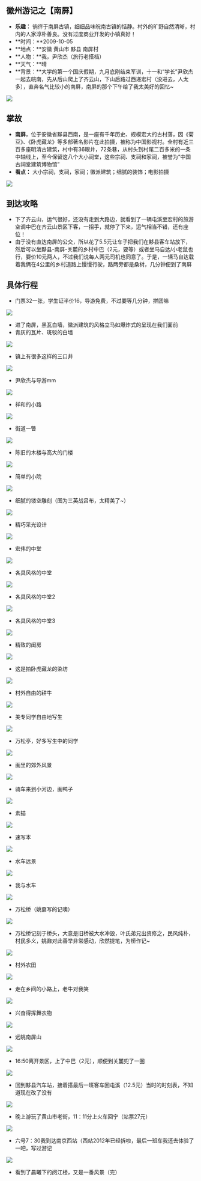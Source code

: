 ## 徽州游记之【南屏】
- **乐趣：** 徜徉于南屏古镇，细细品味皖南古镇的恬静。村外的旷野自然清晰，村内的人家淳朴善良。没有过度商业开发的小镇真好！
- **时间：**2009-10-05
- **地点：**安徽 黄山市 黟县 南屏村
- **人物：**我，尹欣杰（旅行老搭档）
- **天气：**晴
- **背景：**大学的第一个国庆假期，九月底刚结束军训，十一和“学长”尹欣杰一起去皖南，先从后山爬上了齐云山，下山后路过西递宏村（没进去，人太多），直奔名气比较小的南屏，南屏的那个下午给了我太美好的回忆~

![](http://7xinjz.com1.z0.glb.clouddn.com/travel/091005nanping/01.jpg?imageView2/2/w/600)


## 掌故
- **南屏**，位于安徽省黟县西南，是一座有千年历史、规模宏大的古村落，因《菊豆》、《卧虎藏龙》等多部著名影片在此拍摄，被称为中国影视村。全村有近三百多座明清古建筑，村中有36眼井，72条巷，从村头到村尾二百多米的一条中轴线上，至今保留这八个大小祠堂，这些宗祠、支祠和家祠，被誉为“中国古祠堂建筑博物馆”
- **看点：** 大小宗祠，支祠，家祠；徽派建筑；细腻的装饰；电影拍摄

![](http://7xinjz.com1.z0.glb.clouddn.com/travel/091005nanping/22.jpg?imageView2/2/w/600)


## 到达攻略
- 下了齐云山，运气很好，还没有走到大路边，就看到了一辆屯溪至宏村的旅游空调中巴在齐云山景区下客，一招手，就停了下来，运气相当不错，还有座位！
- 由于没有直达南屏的公交，所以花了5.5元让车子把我们在黟县客车站放下，然后可以坐黟县-南屏-关麓的乡村中巴（2元，要等）或者坐马自达/小老鼠也行，要价10元两人，不过我们说每人两元司机也同意了。于是，一辆马自达载着我俩在4公里的乡村道路上慢慢行驶，路两旁都是桑树，几分钟便到了南屏


## 具体行程
- 门票32一张，学生证半价16，导游免费，不过要等几分钟，拼团嘛

![](http://7xinjz.com1.z0.glb.clouddn.com/travel/091005nanping/02.jpg?imageView2/2/w/600)


- 进了南屏，黑瓦白墙，徽派建筑的风格立马如爆炸式的呈现在我们面前
- 青灰的瓦片、斑驳的白墙

![](http://7xinjz.com1.z0.glb.clouddn.com/travel/091005nanping/03.jpg?imageView2/2/w/600)


- 镇上有很多这样的三口井

![](http://7xinjz.com1.z0.glb.clouddn.com/travel/091005nanping/04.jpg?imageView2/2/w/600)


- 尹欣杰与导游mm

![](http://7xinjz.com1.z0.glb.clouddn.com/travel/091005nanping/05.jpg?imageView2/2/w/600)


- 祥和的小路

![](http://7xinjz.com1.z0.glb.clouddn.com/travel/091005nanping/06.jpg?imageView2/2/w/600)


- 街道一瞥

![](http://7xinjz.com1.z0.glb.clouddn.com/travel/091005nanping/07.jpg?imageView2/2/w/600)


- 陈旧的木楼与高大的门楼

![](http://7xinjz.com1.z0.glb.clouddn.com/travel/091005nanping/08.jpg?imageView2/2/w/600)


- 简单的小院

![](http://7xinjz.com1.z0.glb.clouddn.com/travel/091005nanping/09.jpg?imageView2/2/w/600)


- 细腻的镂空雕刻（图为三英战吕布，太精美了~）

![](http://7xinjz.com1.z0.glb.clouddn.com/travel/091005nanping/10.jpg?imageView2/2/w/600)


- 精巧采光设计

![](http://7xinjz.com1.z0.glb.clouddn.com/travel/091005nanping/11.jpg?imageView2/2/w/600)


- 宏伟的中堂

![](http://7xinjz.com1.z0.glb.clouddn.com/travel/091005nanping/12.jpg?imageView2/2/w/600)


- 各具风格的中堂

![](http://7xinjz.com1.z0.glb.clouddn.com/travel/091005nanping/13.jpg?imageView2/2/w/600)


- 各具风格的中堂2

![](http://7xinjz.com1.z0.glb.clouddn.com/travel/091005nanping/14.jpg?imageView2/2/w/600)


- 各具风格的中堂3

![](http://7xinjz.com1.z0.glb.clouddn.com/travel/091005nanping/15.jpg?imageView2/2/w/600)


- 精致的闺房

![](http://7xinjz.com1.z0.glb.clouddn.com/travel/091005nanping/16.jpg?imageView2/2/w/600)


- 这是拍卧虎藏龙的染坊

![](http://7xinjz.com1.z0.glb.clouddn.com/travel/091005nanping/17.jpg?imageView2/2/w/600)


- 村外自由的耕牛

![](http://7xinjz.com1.z0.glb.clouddn.com/travel/091005nanping/18.jpg?imageView2/2/w/600)


- 美专同学自由地写生

![](http://7xinjz.com1.z0.glb.clouddn.com/travel/091005nanping/20.jpg?imageView2/2/w/600)


- 万松亭，好多写生中的同学

![](http://7xinjz.com1.z0.glb.clouddn.com/travel/091005nanping/20.jpg?imageView2/2/w/600)


- 画里的郊外风景

![](http://7xinjz.com1.z0.glb.clouddn.com/travel/091005nanping/31.jpg?imageView2/2/w/600)


- 骑车来到小河边，画鸭子

![](http://7xinjz.com1.z0.glb.clouddn.com/travel/091005nanping/38.jpg?imageView2/2/w/600)


- 素描

![](http://7xinjz.com1.z0.glb.clouddn.com/travel/091005nanping/35.jpg?imageView2/2/w/600)


- 速写本

![](http://7xinjz.com1.z0.glb.clouddn.com/travel/091005nanping/36.jpg?imageView2/2/w/600)


- 水车远景

![](http://7xinjz.com1.z0.glb.clouddn.com/travel/091005nanping/33.jpg?imageView2/2/w/600)


- 我与水车

![](http://7xinjz.com1.z0.glb.clouddn.com/travel/091005nanping/23.jpg?imageView2/2/w/600)


- 万松桥（姚鼐写的记噢）

![](http://7xinjz.com1.z0.glb.clouddn.com/travel/091005nanping/34.jpg?imageView2/2/w/600)


- 万松桥记刻于桥头，大意是旧桥被大水冲毁，叶氏弟兄出资修之，民风纯朴，村民多义，姚鼐对此善举非常感动，欣然提笔，为桥作记~

![](http://7xinjz.com1.z0.glb.clouddn.com/travel/091005nanping/25.jpg?imageView2/2/w/600)


- 村外农田

![](http://7xinjz.com1.z0.glb.clouddn.com/travel/091005nanping/26.jpg?imageView2/2/w/600)


- 走在乡间的小路上，老牛对我笑

![](http://7xinjz.com1.z0.glb.clouddn.com/travel/091005nanping/32.jpg?imageView2/2/w/600)


- 兴奋得挥舞衣物

![](http://7xinjz.com1.z0.glb.clouddn.com/travel/091005nanping/27.jpg?imageView2/2/w/600)


- 远眺南屏山

![](http://7xinjz.com1.z0.glb.clouddn.com/travel/091005nanping/28.jpg?imageView2/2/w/600)


- 16:50离开景区，上了中巴（2元），顺便到关麓兜了一圈

![](http://7xinjz.com1.z0.glb.clouddn.com/travel/091005nanping/29.jpg?imageView2/2/w/600)


- 回到黟县汽车站，接着搭最后一班客车回屯溪（12.5元）当时的时刻表，不知道现在改了没有

![](http://7xinjz.com1.z0.glb.clouddn.com/travel/091005nanping/30.jpg?imageView2/2/w/600)

- 晚上游玩了黄山市老街，11：11分上火车回宁（站票27元）

![](http://7xinjz.com1.z0.glb.clouddn.com/travel/091005nanping/39.jpg?imageView2/2/w/600)


- 六号7：30我到达南京西站（西站2012年已经拆啦，最后一班车我还去体验了一吧，写过游记

![](http://7xinjz.com1.z0.glb.clouddn.com/travel/091005nanping/40.jpg?imageView2/2/w/600)
- 看到了晨曦下的阅江楼，又是一番风景（完）